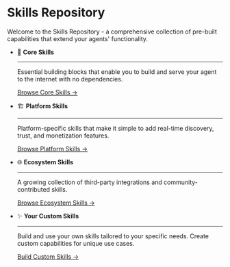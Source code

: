 # Skills Repository

Welcome to the Skills Repository - a comprehensive collection of pre-built capabilities that extend your agents' functionality.

<div class="grid cards" markdown>

-   🔧 **Core Skills**

    ---

    Essential building blocks that enable you to build and serve your agent to the internet with no dependencies. 

    [Browse Core Skills →](core/llm.md)

-   🏗️ **Platform Skills**

    ---

    Platform-specific skills that make it simple to add real-time discovery, trust, and monetization features.

    [Browse Platform Skills →](platform/auth.md)

-   🌐 **Ecosystem Skills**

    ---

    A growing collection of third-party integrations and community-contributed skills.

    [Browse Ecosystem Skills →](ecosystem/filesystem.md)

-   ✨ **Your Custom Skills**

    ---

    Build and use your own skills tailored to your specific needs. Create custom capabilities for unique use cases.

    [Build Custom Skills →](custom.md)

</div>
